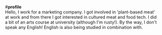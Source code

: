 #__profile__  
Hello, I work for a marketing company. I got involved in 'plant-based meat' at work and from there I got interested in cultured meat and food tech.  I did a bit of an arts course at university (although I'm rusty!).  By the way, I don't speak any English! English is also being studied in combination with.
